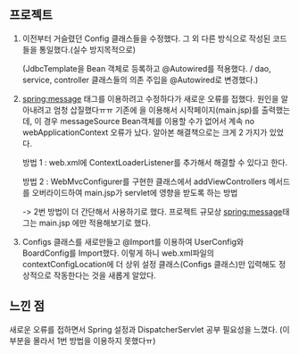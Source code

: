 프로젝트
--------
1. 이전부터 거슬렸던 Config 클래스들을 수정했다. 그 외 다른 방식으로 작성된 코드들을 통일했다.(실수 방지목적으로)

    (JdbcTemplate을 Bean 객체로 등록하고 @Autowired를 적용했다. / dao, service, controller 클래스들의 의존 주입을 @Autowired로 변경했다.)

2. <spring:message> 태그를 이용하려고 수정하다가 새로운 오류를 접했다. 원인을 알아내려고 엄청 삽질했다ㅠㅠ
  기존에 <welcome-file>을 이용해서 시작페이지(main.jsp)를 출력했는데, 이 경우 messageSource Bean객체를 이용할 수가 없어서 계속 
  no webApplicationContext 오류가 났다.
  알아본 해결책으로는 크게 2 가지가 있었다.
  
    방법 1 : web.xml에 ContextLoaderListener를 추가해서 해결할 수 있다고 한다.
  
    방법 2 : WebMvcConfigurer를 구현한 클래스에서 addViewControllers 메서드를 오버라이드하여 main.jsp가 servlet에 영향을 받도록 하는 방법
 
    -> 2번 방법이 더 간단해서 사용하기로 했다. 프로젝트 규모상 <spring:message>태그는 main.jsp 에만 적용해보기로 했다.

3. Configs 클래스를 새로만들고 @Import를 이용하여 UserConfig와 BoardConfig를 Import했다. 이렇게 하니 web.xml파일의 
  contextConfigLocation에 더 상위 설정 클래스(Configs 클래스)만 입력해도 정상적으로 작동한다는 것을 새롭게 알았다.
  

느낀 점
------
새로운 오류를 접하면서 Spring 설정과 DispatcherServlet 공부 필요성을 느꼈다. (이 부분을 몰라서 1번 방법을 이용하지 못했다ㅠ)
